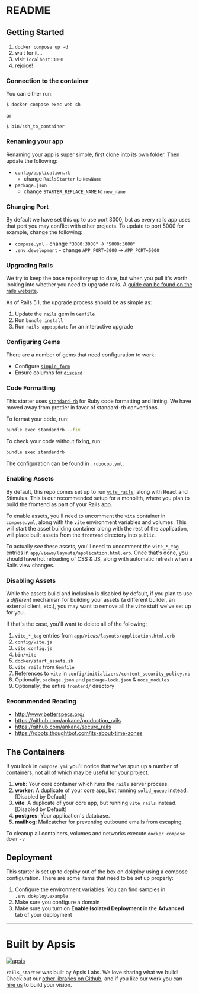 # README

## Getting Started

1. `docker compose up -d`
2. wait for it...
3. visit `localhost:3000`
4. rejoice!

### Connection to the container

You can either run:

```
$ docker compose exec web sh
```

or

```
$ bin/ssh_to_container
```

### Renaming your app

Renaming your app is super simple, first clone into its own folder. Then update the following:

- `config/application.rb`
  - change `RailsStarter` to `NewName`
- `package.json`
  - change `STARTER_REPLACE_NAME` to `new_name`

### Changing Port

By default we have set this up to use port 3000, but as every rails app uses that port you may conflict with other projects. To update to port 5000 for example, change the following:

- `compose.yml` - change `"3000:3000"` -> `"5000:3000"`
- `.env.development` - change `APP_PORT=3000` -> `APP_PORT=5000`

### Upgrading Rails

We try to keep the base repository up to date, but when you pull it's worth looking into whether you need to upgrade rails. A [guide can be found on the rails website](http://guides.rubyonrails.org/upgrading_ruby_on_rails.html).

As of Rails 5.1, the upgrade process should be as simple as:

1. Update the `rails` gem in `Gemfile`
2. Run `bundle install`
3. Run `rails app:update` for an interactive upgrade

### Configuring Gems

There are a number of gems that need configuration to work:

- Configure [`simple_form`](https://github.com/plataformatec/simple_form)
- Ensure columns for [`discard`](https://github.com/jhawthorn/discard)

### Code Formatting

This starter uses [`standard-rb`](https://github.com/standardrb/standard) for Ruby code formatting and linting. We have moved away from prettier in favor of standard-rb conventions.

To format your code, run:

```bash
bundle exec standardrb --fix
```

To check your code without fixing, run:

```bash
bundle exec standardrb
```

The configuration can be found in `.rubocop.yml`.

### Enabling Assets

By default, this repo comes set up to run [`vite_rails`](https://vite-ruby.netlify.app/), along with React and Stimulus. This is our recommended setup for a monolith, where you plan to build the frontend as part of your Rails app.

To enable assets, you'll need to uncomment the `vite` container in `compose.yml`, along with the `vite` environment variables and volumes. This will start the asset building container along with the rest of the application, will place built assets from the `frontend` directory into `public`.

To actually _see_ these assets, you'll need to uncomment the `vite_*_tag` entries in `app/views/layouts/application.html.erb`. Once that's done, you should have hot reloading of CSS & JS, along with automatic refresh when a Rails view changes.

### Disabling Assets

While the assets build and inclusion is disabled by default, if you plan to use a _different_ mechanism for building your assets (a different builder, an external client, etc.), you may want to remove all the `vite` stuff we've set up for you.

If that's the case, you'll want to delete all of the following:

1. `vite_*_tag` entries from `app/views/layouts/application.html.erb`
2. `config/vite.js`
3. `vite.config.js`
4. `bin/vite`
5. `docker/start_assets.sh`
6. `vite_rails` from `Gemfile`
7. References to `vite` in `config/initializers/content_security_policy.rb`
8. Optionally, `package.json` and `package-lock.json` & `node_modules`
9. Optionally, the entire `frontend/` directory

### Recommended Reading

- http://www.betterspecs.org/
- https://github.com/ankane/production_rails
- https://github.com/ankane/secure_rails
- https://robots.thoughtbot.com/its-about-time-zones

## The Containers

If you look in `compose.yml` you'll notice that we've spun up a number of containers, not all of which may be useful for your project.

1. **web**: Your core container which runs the `rails` server process.
2. **worker**: A duplicate of your core app, but running `solid_queue` instead. [Disabled by Default]
3. **vite**: A duplicate of your core app, but running `vite_rails` instead. [Disabled by Default]
4. **postgres**: Your application's database.
5. **mailhog**: Mailcatcher for preventing outbound emails from escaping.

To cleanup all containers, volumes and networks execute `docker compose down -v`

## Deployment

This starter is set up to deploy out of the box on dokploy using a compose configuration. There are some items that need to be set up properly:

1. Configure the environment variables. You can find samples in `.env.dokploy.example`
2. Make sure you configure a domain
3. Make sure you turn on **Enable Isolated Deployment** in the **Advanced** tab of your deployment

---

# Built by Apsis

[![apsis](https://s3-us-west-2.amazonaws.com/apsiscdn/apsis.png)](https://www.apsis.io)

`rails_starter` was built by Apsis Labs. We love sharing what we build! Check out our [other libraries on Github](https://github.com/apsislabs), and if you like our work you can [hire us](https://www.apsis.io/work-with-us/) to build your vision.
